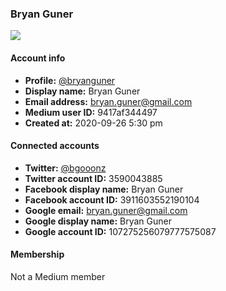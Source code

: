### Bryan Guner

<img src="https://cdn-images-1.medium.com/proxy/1*4fzEKCI8uJO85RqLCiNWLw.png" class="u-photo" />

#### Account info

-   **Profile:** <a href="https://medium.com/@bryanguner" class="u-url">@bryanguner</a>
-   **Display name:** Bryan Guner
-   **Email address:** bryan.guner@gmail.com
-   **Medium user ID:** 9417af344497
-   **Created at:** 2020-09-26 5:30 pm

#### Connected accounts

-   **Twitter:** [@bgooonz](https://twitter.com/bgooonz)
-   **Twitter account ID:** 3590043885
-   **Facebook display name:** Bryan Guner
-   **Facebook account ID:** 3911603552190104
-   **Google email:** bryan.guner@gmail.com
-   **Google display name:** Bryan Guner
-   **Google account ID:** 107275256079777575087

#### Membership

Not a Medium member
